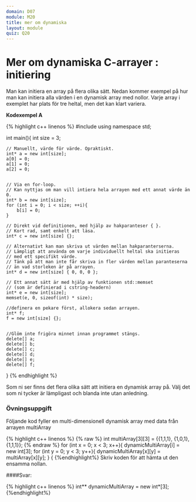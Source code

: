 ```yaml
---
domain: D07
module: M20
title: mer om dynamiska
layout: module
quiz: Q20
---
```

# Mer om dynamiska C-arrayer : initiering

Man kan initiera en array på flera olika sätt. 
Nedan kommer exempel på hur man kan initiera alla värden i en dynamisk array med nollor.
Varje array i exemplet har plats för tre heltal, men det kan klart variera.

__Kodexempel A__

{% highlight c++ linenos %}
#include <cstring>
using namespace std;
 
int main(){
    int size = 3;
 
    // Manuellt, värde för värde. Opraktiskt.
    int* a = new int[size];
    a[0] = 0;
    a[1] = 0;
    a[2] = 0;
 
 
    // Via en for-loop.
    // Kan nyttjas om man vill intiera hela arrayen med ett annat värde än 0.
    int* b = new int[size];
    for (int i = 0; i < size; ++i){
        b[i] = 0;
    }
 
    // Direkt vid definitionen, med hjälp av hakparanteser { }.
    // Kort rad, samt enkelt att läsa.
    int* c = new int[size] {};
 
    // Alternativt kan man skriva ut värden mellan hakparanterserna.
    // Lämpligt att använda om varje individuellt heltal ska initieras 
    // med ett specifikt värde.
    // Tänk på att man inte får skriva in fler värden mellan paranteserna 
    // än vad storleken är på arrayen.
    int* d = new int[size] { 0, 0, 0 };
 
    // Ett annat sätt är med hjälp av funktionen std::memset 
    // (som är definierad i cstring-headern)
    int* e = new int[size];
    memset(e, 0, sizeof(int) * size);
 
    //definera en pekare först, allokera sedan arrayen.
    int* f;
    f = new int[size] {};
 
 
    //Glöm inte frigöra minnet innan programmet stängs.
    delete[] a;
    delete[] b;
    delete[] c;
    delete[] d;
    delete[] e;
    delete[] f;
}
{% endhighlight %}

Som ni ser finns det flera olika sätt att initiera en dynamisk array på.
Välj det som ni tycker är lämpligast och blanda inte utan anledning.

### Övningsuppgift
Följande kod fyller en multi-dimensionell dynamisk array med data från arrayen multiArray

{% highlight c++ linenos %}
{% raw %}
int multiArray[3][3] = {{1,1,1}, {1,0,1}, {1,1,1}};
{% endraw %}
for (int x = 0; x < 3; x++){
  dynamicMultiArray[i] = new int[3];
  for (int y = 0; y < 3; y++){
    dynamicMultiArray[x][y] = multiArray[x][y];
  }
{
{%endhighlight%}
Skriv koden för att hämta ut den ensamma nollan.

####Svar:

{% highlight c++ linenos %}
int** dynamicMultiArray = new int*[3];
{%endhighlight%}

